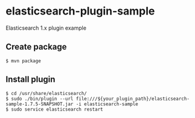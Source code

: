 # elasticsearch-plugin-sample
Elasticsearch 1.x plugin example

## Create package
```
$ mvn package
```

## Install plugin
```
$ cd /usr/share/elasticsearch/
$ sudo ./bin/plugin --url file:///${your_plugin_path}/elasticsearch-sample-1.7.5-SNAPSHOT.jar -i elasticsearch-sample
$ sudo service elasticsearch restart
```